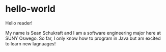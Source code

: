 # hello-world
Hello reader!

My name is Sean Schukraft and I am a software engineering major here at SUNY Oswego.
So far, I only know how to program in Java but am excited to learn new lagnuages!
